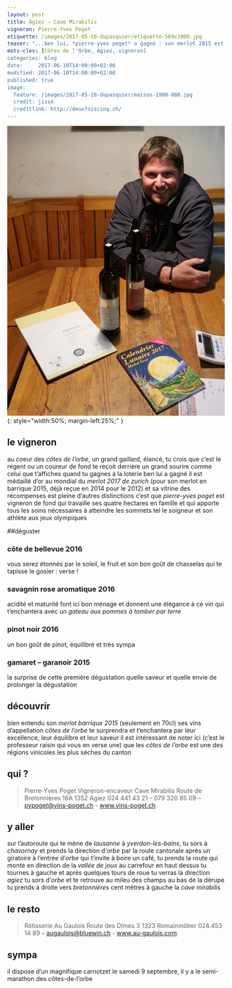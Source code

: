```yaml
---
layout: post
title: Agiez — Cave Mirabilis
vigneron: Pierre-Yves Poget
etiquette: /images/2017-05-10-dupasquier/etiquette-569x1000.jpg
teaser: "...ben lui, *pierre-yves poget* a gagné : son merlot 2015 est a reçu la médaille d’or au mondial du merlot 2017 à zurich (deuxième médaille d‘or après celle de 2014)"
mots-cles: [Côtes de l'Orbe, Agiez, vigneron]
categories: blog
date:     2017-06-10T14:00:00+02:00
modified: 2017-06-10T14:00:00+02:00
published: true
image:
  feature: /images/2017-05-10-dupasquier/maison-1900-800.jpg
  credit: jissé
  creditlink: http://deuxfoiscinq.ch/
---
```


![Martial Du Pasquier – Concise – cave Du Pasquier](/images/2017-05-10-dupasquier/martial-du-pasquier-001.jpg){: style="width:50%; margin-left:25%;" }



## le vigneron
au coeur des *côtes de l’orbe*, un grand gaillard, élancé, tu crois que c’est le régent ou un coureur de fond te reçoit derrière un grand sourire comme celui que t’affiches quand tu gagnes à la loterie
ben lui a gagné il est médaillé d’or au mondial du *merlot 2017 de zurich* (pour son merlot en barrique 2015, déjà reçue en 2014 pour le 2012)
et sa vitrine des récompenses est pleine d’autres distinctions c’est que *pierre-yves poget* est vigneron de fond qui travaille ses quatre hectares en famille et qui apporte tous les soins nécessaires à atteindre les sommets tel le soigneur et son athlète aux jeux olympiques

 ##déguster
### côte de bellevue 2016
vous serez étonnés par le soleil, le fruit et son bon goût de chasselas qui te tapisse le gosier : verse !
### savagnin rose aromatique 2016
acidité et maturité font ici bon ménage et donnent une élégance à ce vin qui t’enchantera avec un *gateau aux pommes à tomber par terre*
### pinot noir 2016
un bon goût de pinot, équilibré et très sympa
### gamaret – garanoir 2015 
la surprise de cette première dégustation
quelle saveur et quelle envie de prolonger la dégustation

## découvrir
bien entendu son *merlot barrique 2015* (seulement en 70cl)
ses vins d’appellation *côtes de l’orbe* te surprendra et t’enchantera par leur excellence, leur équilibre et leur saveur
il est intéressant de noter ici (c’est le professeur raisin qui vous en verse une) que les *côtes de l’orbe*  est une des régions vinicoles les plus séches du canton

## qui ?
> Pierre-Yves Poget
> Vigneron-encaveur
> Cave Mirabilis
> Route de Bretonnières 16A
> 1352 Agiez
> 024 441 43 21 – 079 320 85 09 – pypoget@vins-poget.ch - www.vins-poget.ch

## y aller
sur l’autoroute qui te mène de *lausanne* à *yverdon-les-bains*, tu sors à *chavornay* et prends la direction d’*orbe* par la route cantonale
après un giratoire à l’entrée d’*orbe* qui t’invite à boire un café, tu prends la route qui monte en direction de la *vallée de joux*
au carrefour en haut dessus tu tournes à gauche et après quelques tours de roue tu verras la direction *agiez*
tu sors d’*orbe* et te retrouve au mileu des champs
au bas de la dérupe tu prends à droite vers *bretonnières*
cent mètres à gauche la *cave mirabilis*

## le resto
> Rôtisserie  Au Gaulois
> Route des Dîmes 3
> 1323 Romainmôtier
024.453 14 89 – augaulois@bluewin.ch - www.au-gaulois.com

## sympa
il dispose d’un magnifique carnotzet 
le samedi 9 septembre, il y a le semi-marathon des côtes-de-l’orbe 
